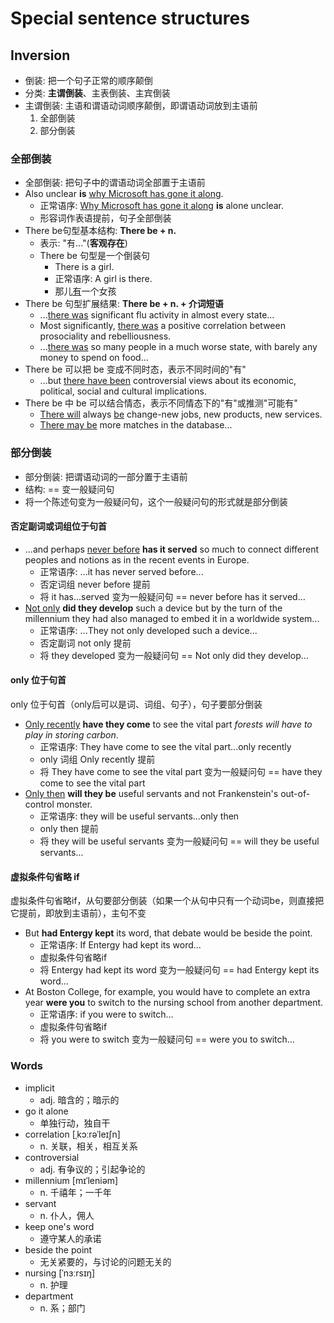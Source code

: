# Special sentence structures

## Inversion

- 倒装: 把一个句子正常的顺序颠倒
- 分类: **主谓倒装**、主表倒装、主宾倒装
- 主谓倒装: 主语和谓语动词顺序颠倒，即谓语动词放到主语前
    1. 全部倒装
    2. 部分倒装

### 全部倒装

- 全部倒装: 把句子中的谓语动词全部置于主语前
- Also unclear **is** <ins>why Microsoft has gone it along</ins>.
    - 正常语序: <ins>Why Microsoft has gone it along</ins> **is** alone unclear.
    - 形容词作表语提前，句子全部倒装
- There be句型基本结构: **There be + n.**
    - 表示: "有..."(**客观存在**)
    - There be 句型是一个倒装句
        - There is a girl.
        - 正常语序: A girl is there.
        - 那儿<ins>有</ins>一个女孩
- There be 句型扩展结果: **There be + n. + 介词短语**
    - ...<ins>there was</ins> significant flu activity in almost every state...
    - Most significantly, <ins>there was</ins> a positive correlation between prosociality and rebelliousness.
    - ...<ins>there was</ins> so many people in a much worse state, with barely any money to spend on food...
- There be 可以把 be 变成不同时态，表示不同时间的"有"
    - ...but <ins>there have been</ins> controversial views about its economic, political, social and cultural
      implications.
- There be 中 be 可以结合情态，表示不同情态下的"有"或推测"可能有"
    - <ins>There will</ins> always <ins>be</ins> change-new jobs, new products, new services.
    - <ins>There may be</ins> more matches in the database...

### 部分倒装

- 部分倒装: 把谓语动词的一部分置于主语前
- 结构: == 变一般疑问句
- 将一个陈述句变为一般疑问句，这个一般疑问句的形式就是部分倒装

#### 否定副词或词组位于句首

- ...and perhaps <ins>never before</ins> **has it served** so much to connect different peoples and notions as in the
  recent events in Europe.
    - 正常语序: ...it has never served before...
    - 否定词组 never before 提前
    - 将 it has...served 变为一般疑问句 == never before has it served...
- <ins>Not only</ins> **did they develop** such a device but by the turn of the millennium they had also managed to
  embed it in a worldwide system...
    - 正常语序: ...They not only developed such a device...
    - 否定副词 not only 提前
    - 将 they developed 变为一般疑问句 == Not only did they develop...

#### only 位于句首

only 位于句首（only后可以是词、词组、句子），句子要部分倒装

- <ins>Only recently</ins> **have they come** to see the vital part *forests will have to play in storing carbon*.
    - 正常语序: They have come to see the vital part...only recently
    - only 词组 Only recently 提前
    - 将 They have come to see the vital part 变为一般疑问句 == have they come to see the vital part
- <ins>Only then</ins> **will they be** useful servants and not Frankenstein's out-of-control monster.
    - 正常语序: they will be useful servants...only then
    - only then 提前
    - 将 they will be useful servants 变为一般疑问句 == will they be useful servants...

#### 虚拟条件句省略 if

虚拟条件句省略if，从句要部分倒装（如果一个从句中只有一个动词be，则直接把它提前，即放到主语前），主句不变

- But **had Entergy kept** its word, that debate would be beside the point.
    - 正常语序: If Entergy had kept its word...
    - 虚拟条件句省略if
    - 将 Entergy had kept its word 变为一般疑问句 == had Entergy kept its word...
- At Boston College, for example, you would have to complete an extra year **were you** to switch to the nursing school
  from another department.
    - 正常语序: if you were to switch...
    - 虚拟条件句省略if
    - 将 you were to switch 变为一般疑问句 == were you to switch...

### Words

- implicit
    - adj. 暗含的；暗示的
- go it alone
    - 单独行动，独自干
- correlation [ˌkɔːrəˈleɪʃn]
    - n. 关联，相关，相互关系
- controversial
    - adj. 有争议的；引起争论的
- millennium [mɪˈleniəm]
    - n. 千禧年；一千年
- servant
    - n. 仆人，佣人
- keep one's word
    - 遵守某人的承诺
- beside the point
    - 无关紧要的，与讨论的问题无关的
- nursing [ˈnɜːrsɪŋ]
    - n. 护理
- department
    - n. 系；部门
